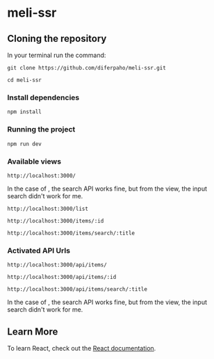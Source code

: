 # meli-ssr

## Cloning the repository

In your terminal run the command:

```` 
git clone https://github.com/diferpaho/meli-ssr.git
````

```` 
cd meli-ssr
````

### Install dependencies


```` 
npm install
````


### Running the project


```` 
npm run dev
````

### Available views

```` 
http://localhost:3000/
```` 
In the case of , the search API works fine, but from the view, the input search didn't work for me.

```` 
http://localhost:3000/list
```` 

```` 
http://localhost:3000/items/:id
```` 

```` 
http://localhost:3000/items/search/:title
```` 

### Activated API Urls

```` 
http://localhost:3000/api/items/
```` 

```` 
http://localhost:3000/api/items/:id
```` 

```` 
http://localhost:3000/api/items/search/:title
```` 
In the case of , the search API works fine, but from the view, the input search didn't work for me.

## Learn More

To learn React, check out the [React documentation](https://reactjs.org/).